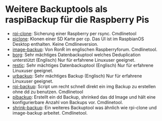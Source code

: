# Weitere Backuptools als raspiBackup für die Raspberry Pis

- [rpi-clone](https://github.com/billw2/rpi-clone): Sicherung einer Raspberry per rsync. Cmdlinetool
- [piclone](https://github.com/raspberrypi-ui/piclone): Klonen einer SD Karte per cp. Das UI ist im RaspbianOS Desktop enthalten. Keine Cmdlineversion.
- [image-backup](https://forums.raspberrypi.com/viewtopic.php?t=331396): Von RonR im englischen Raspberryforum. Cmdlinetool.
- [borg](https://github.com/borgbackup/borg): Sehr mächtiges Datenbackuptool welches Deduplication unterstützt (Englisch) Nur für erfahrene Linuxuser geeignet.
- [restic](https://restic.readthedocs.io/en/stable/): Sehr mächtiges Datenbackuptool (Englisch) Nur für erfahrene Linuxuser geeignet.
- [urbackup](https://www.urbackup.org/): Sehr mächtiges Backup (Englisch) Nur für erfahrene Linuxuser geeignet.
- [rpi-backup](https://github.com/nanhantianyi/rpi-backup): Script um recht schnell direkt ein img Backup zu erstellen ohne dd zu benutzen. Cmdlinetool
- [pibackup](https://github.com/Chocorean/pibackup): Erstellt ein dd Backup, shrinked das dd Image und hält eine konfigurierbare Anzahl von Backups vor. Cmdlinetool.
- [shrink-backup](https://github.com/UnconnectedBedna/shrink-backup): Ein weiteres Backuptool was ähnlich wie rpi-clone und image-backup arbeitet. Cmdlinetool.

[.status]: rft
[.source]: https://linux-tips-and-tricks.de/de/raspibackup#anderetools
